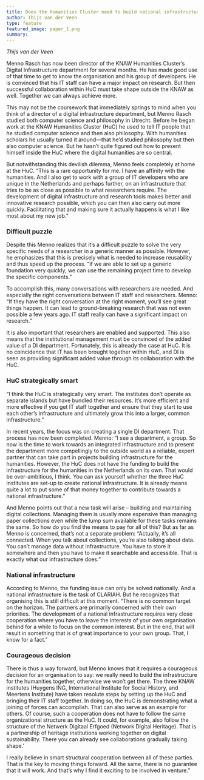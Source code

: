 ```yaml
---
title: Does the Humanities Cluster need to build national infrastructure?
author: Thijs van der Veen
type: feature
featured_image: paper_1.png
summary:
---
```

*Thijs van der Veen* 

Menno Rasch has now been director of the KNAW Humanities Cluster’s Digital Infrastructure department for several months. He has made good use of that time to get to know the organisation and his group of developers. He is convinced that his IT staff can have a major impact on research. But then successful collaboration within HuC must take shape outside the KNAW as well. Together we can always achieve more.

This may not be the coursework that immediately springs to mind when you think of a director of a digital infrastructure department, but Menno Rasch studied both computer science and philosophy in Utrecht. Before he began work at the KNAW Humanities Cluster (HuC) he used to tell IT people that he studied computer science and then also philosophy. With humanities scholars he usually turned it around—that he’d studied philosophy but then also computer science. But he hasn’t quite figured out how to present himself inside the HuC where the digital humanities are so central.

But notwithstanding this devilish dilemma, Menno feels completely at home at the HuC. “This is a rare opportunity for me. I have an affinity with the humanities. And I also get to work with a group of IT developers who are unique in the Netherlands and perhaps further, on an infrastructure that tries to be as close as possible to what researchers require. The development of digital infrastructure and research tools makes better and innovative research possible, which you can then also carry out more quickly. Facilitating that and making sure it actually happens is what I like most about my new job.”

### Difficult puzzle

Despite this Menno realizes that it’s a difficult puzzle to solve the very specific needs of a researcher in a generic manner as possible. However, he emphasizes that this is precisely what is needed to increase reusability and thus speed up the process. “If we are able to set up a generic foundation very quickly, we can use the remaining project time to develop the specific components.”

To accomplish this, many conversations with researchers are needed. And especially the right conversations between IT staff and researchers. Menno: “If they have the right conversation at the right moment, you’ll see great things happen. It can lead to ground-breaking research that was not even possible a few years ago. IT staff really can have a significant impact on research.”

It is also important that researchers are enabled and supported. This also means that the institutional management must be convinced of the added value of a DI department. Fortunately, this is already the case at HuC. It is no coincidence that IT has been brought together within HuC, and DI is seen as providing significant added value through its collaboration with the HuC.

### HuC strategically smart

“I think the HuC is strategically very smart. The institutes don’t operate as separate islands but have bundled their resources. It’s more efficient and more effective if you get IT staff together and ensure that they start to use each other’s infrastructure and ultimately grow this into a larger, common infrastructure.”

In recent years, the focus was on creating a single DI department. That process has now been completed. Menno: “I see a department, a group. So now is the time to work towards an integrated infrastructure and to present the department more compellingly to the outside world as a reliable, expert partner that can take part in projects building infrastructure for the humanities. However, the HuC does not have the funding to build the infrastructure for the humanities in the Netherlands on its own. That would be over-ambitious, I think. You can ask yourself whether the three HuC institutes are set-up to create national infrastructure. It is already means quite a lot to put some of that money together to contribute towards a national infrastructure.”

And Menno points out that a new task will arise – building and maintaining digital collections. Managing them is usually more expensive than managing paper collections even while the lump sum available for these tasks remains the same. So how do you find the means to pay for all of this? But as far as Menno is concerned, that’s not a separate problem: “Actually, it’s all connected. When you talk about collections, you’re also talking about data. You can’t manage data without infrastructure. You have to store it somewhere and then you have to make it searchable and accessible. That is exactly what our infrastructure does.”

### National infrastructure

According to Menno, the funding issue can only be solved nationally. And a national infrastructure is the task of CLARIAH. But he recognizes that organising this is still difficult at this moment. “There is no common target on the horizon. The partners are primarily concerned with their own priorities. The development of a national infrastructure requires very close cooperation where you have to leave the interests of your own organisation behind for a while to focus on the common interest. But in the end, that will result in something that is of great importance to your own group. That, I know for a fact.”

### Courageous decision

There is thus a way forward, but Menno knows that it requires a courageous decision for an organisation to say: we really need to build the infrastructure for the humanities together, otherwise we won’t get there. The three KNAW institutes (Huygens ING, International Institute for Social History, and Meertens Institute) have taken resolute steps by setting up the HuC and bringing their IT staff together. In doing so, the HuC is demonstrating what a joining of forces can accomplish. That can also serve as an example for others. Of course, such a cooperation does not have to follow the same organizational structure as the HuC. It could, for example, also follow the structure of the Netwerk Digitaal Erfgoed (Network Digital Heritage). That is a partnership of heritage institutions working together on digital sustainability. There you can already see collaborations gradually taking shape.’

I really believe in smart structural cooperation between all of these parties. That is the key to moving things forward. All the same, there is no guarantee that it will work. And that’s why I find it exciting to be involved in venture.”
